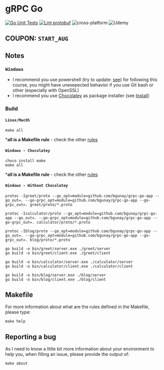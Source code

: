 # gRPC Go

[![Go Unit Tests](https://github.com/bgunay/grpc-go-app/actions/workflows/tests.yml/badge.svg)](https://github.com/bgunay/grpc-go-app/actions/workflows/tests.yml) [![Lint protobuf](https://github.com/bgunay/grpc-go-app/actions/workflows/lint.yml/badge.svg)](https://github.com/bgunay/grpc-go-app/actions/workflows/lint.yml) ![cross-platform](https://img.shields.io/badge/Platform-windows%20%7C%20macos%20%7C%20linux-brightgreen) ![Udemy](.github/badges/udemy.svg)

## COUPON: `START_AUG`

## Notes

### `Windows`

- I recommend you use powershell (try to update: [see](https://github.com/PowerShell/PowerShell/releases)) for following this course, you might have unexepected behavior if you use Git bash or other (especially with OpenSSL)
- I recommend you use [Chocolatey](https://chocolatey.org/) as package installer (see [Install](https://chocolatey.org/install))


### Build

#### `Linux/MacOS`

```shell
make all
```
***all is a Makefile rule** - check the other [rules](#makefile)

#### `Windows - Chocolatey`
```shell
choco install make
make all
```
***all is a Makefile rule** - check the other [rules](#makefile)

#### `Windows - Without Chocolatey`

```shell
protoc -Igreet/proto --go_opt=module=github.com/bgunay/grpc-go-app --go_out=. --go-grpc_opt=module=github.com/bgunay/grpc-go-app --go-grpc_out=. greet/proto/*.proto

protoc -Icalculator/proto --go_opt=module=github.com/bgunay/grpc-go-app --go_out=. --go-grpc_opt=module=github.com/bgunay/grpc-go-app --go-grpc_out=. calculator/proto/*.proto

protoc -Iblog/proto --go_opt=module=github.com/bgunay/grpc-go-app --go_out=. --go-grpc_opt=module=github.com/bgunay/grpc-go-app --go-grpc_out=. blog/proto/*.proto

go build -o bin/greet/server.exe ./greet/server
go build -o bin/greet/client.exe ./greet/client

go build -o bin/calculator/server.exe ./calculator/server
go build -o bin/calculator/client.exe ./calculator/client

go build -o bin/blog/server.exe ./blog/server
go build -o bin/blog/client.exe ./blog/client
```

<a name="makefile"></a>
## Makefile

For more information about what are the rules defined in the Makefile, please type:

```shell
make help
```

## Reporting a bug

As I need to know a little bit more information about your environment to help you, when filling an issue, please provide the output of:

```shell
make about
```
